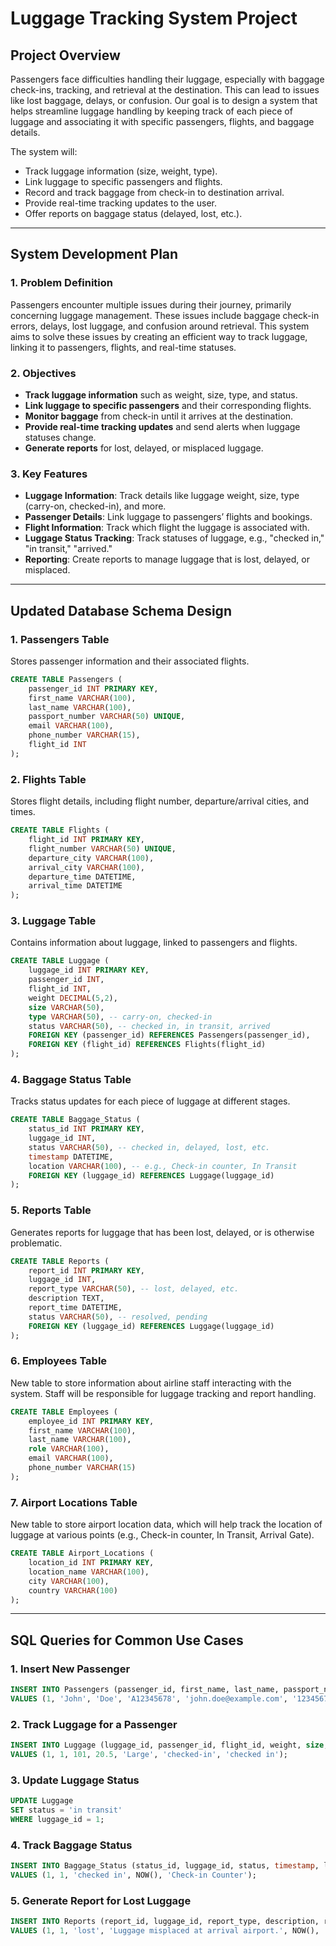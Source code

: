 

# Luggage Tracking System Project

## Project Overview

Passengers face difficulties handling their luggage, especially with baggage check-ins, tracking, and retrieval at the destination. This can lead to issues like lost baggage, delays, or confusion. Our goal is to design a system that helps streamline luggage handling by keeping track of each piece of luggage and associating it with specific passengers, flights, and baggage details.

The system will:
- Track luggage information (size, weight, type).
- Link luggage to specific passengers and flights.
- Record and track baggage from check-in to destination arrival.
- Provide real-time tracking updates to the user.
- Offer reports on baggage status (delayed, lost, etc.).

---

## System Development Plan

### 1. Problem Definition
Passengers encounter multiple issues during their journey, primarily concerning luggage management. These issues include baggage check-in errors, delays, lost luggage, and confusion around retrieval. This system aims to solve these issues by creating an efficient way to track luggage, linking it to passengers, flights, and real-time statuses.

### 2. Objectives
- **Track luggage information** such as weight, size, type, and status.
- **Link luggage to specific passengers** and their corresponding flights.
- **Monitor baggage** from check-in until it arrives at the destination.
- **Provide real-time tracking updates** and send alerts when luggage statuses change.
- **Generate reports** for lost, delayed, or misplaced luggage.

### 3. Key Features
- **Luggage Information**: Track details like luggage weight, size, type (carry-on, checked-in), and more.
- **Passenger Details**: Link luggage to passengers’ flights and bookings.
- **Flight Information**: Track which flight the luggage is associated with.
- **Luggage Status Tracking**: Track statuses of luggage, e.g., "checked in," "in transit," "arrived."
- **Reporting**: Create reports to manage luggage that is lost, delayed, or misplaced.

---

## Updated Database Schema Design

### 1. Passengers Table
Stores passenger information and their associated flights.

```sql
CREATE TABLE Passengers (
    passenger_id INT PRIMARY KEY,
    first_name VARCHAR(100),
    last_name VARCHAR(100),
    passport_number VARCHAR(50) UNIQUE,
    email VARCHAR(100),
    phone_number VARCHAR(15),
    flight_id INT
);
````

### 2. Flights Table

Stores flight details, including flight number, departure/arrival cities, and times.

```sql
CREATE TABLE Flights (
    flight_id INT PRIMARY KEY,
    flight_number VARCHAR(50) UNIQUE,
    departure_city VARCHAR(100),
    arrival_city VARCHAR(100),
    departure_time DATETIME,
    arrival_time DATETIME
);
```

### 3. Luggage Table

Contains information about luggage, linked to passengers and flights.

```sql
CREATE TABLE Luggage (
    luggage_id INT PRIMARY KEY,
    passenger_id INT,
    flight_id INT,
    weight DECIMAL(5,2),
    size VARCHAR(50),
    type VARCHAR(50), -- carry-on, checked-in
    status VARCHAR(50), -- checked in, in transit, arrived
    FOREIGN KEY (passenger_id) REFERENCES Passengers(passenger_id),
    FOREIGN KEY (flight_id) REFERENCES Flights(flight_id)
);
```

### 4. Baggage Status Table

Tracks status updates for each piece of luggage at different stages.

```sql
CREATE TABLE Baggage_Status (
    status_id INT PRIMARY KEY,
    luggage_id INT,
    status VARCHAR(50), -- checked in, delayed, lost, etc.
    timestamp DATETIME,
    location VARCHAR(100), -- e.g., Check-in counter, In Transit
    FOREIGN KEY (luggage_id) REFERENCES Luggage(luggage_id)
);
```

### 5. Reports Table

Generates reports for luggage that has been lost, delayed, or is otherwise problematic.

```sql
CREATE TABLE Reports (
    report_id INT PRIMARY KEY,
    luggage_id INT,
    report_type VARCHAR(50), -- lost, delayed, etc.
    description TEXT,
    report_time DATETIME,
    status VARCHAR(50), -- resolved, pending
    FOREIGN KEY (luggage_id) REFERENCES Luggage(luggage_id)
);
```

### 6. Employees Table

New table to store information about airline staff interacting with the system. Staff will be responsible for luggage tracking and report handling.

```sql
CREATE TABLE Employees (
    employee_id INT PRIMARY KEY,
    first_name VARCHAR(100),
    last_name VARCHAR(100),
    role VARCHAR(100),
    email VARCHAR(100),
    phone_number VARCHAR(15)
);
```

### 7. Airport Locations Table

New table to store airport location data, which will help track the location of luggage at various points (e.g., Check-in counter, In Transit, Arrival Gate).

```sql
CREATE TABLE Airport_Locations (
    location_id INT PRIMARY KEY,
    location_name VARCHAR(100),
    city VARCHAR(100),
    country VARCHAR(100)
);
```

---

## SQL Queries for Common Use Cases

### 1. Insert New Passenger

```sql
INSERT INTO Passengers (passenger_id, first_name, last_name, passport_number, email, phone_number, flight_id)
VALUES (1, 'John', 'Doe', 'A12345678', 'john.doe@example.com', '1234567890', 101);
```

### 2. Track Luggage for a Passenger

```sql
INSERT INTO Luggage (luggage_id, passenger_id, flight_id, weight, size, type, status)
VALUES (1, 1, 101, 20.5, 'Large', 'checked-in', 'checked in');
```

### 3. Update Luggage Status

```sql
UPDATE Luggage
SET status = 'in transit'
WHERE luggage_id = 1;
```

### 4. Track Baggage Status

```sql
INSERT INTO Baggage_Status (status_id, luggage_id, status, timestamp, location)
VALUES (1, 1, 'checked in', NOW(), 'Check-in Counter');
```

### 5. Generate Report for Lost Luggage

```sql
INSERT INTO Reports (report_id, luggage_id, report_type, description, report_time, status)
VALUES (1, 1, 'lost', 'Luggage misplaced at arrival airport.', NOW(), 'pending');
```

